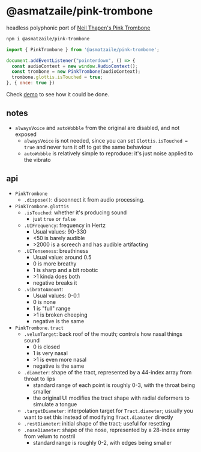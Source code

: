 # @asmatzaile/pink-trombone

headless polyphonic port of [Neil Thapen's Pink Trombone](https://dood.al/pinktrombone/)

```sh
npm i @asmatzaile/pink-trombone
```

```js
import { PinkTrombone } from '@asmatzaile/pink-trombone';

document.addEventListener("pointerdown", () => {
  const audioContext = new window.AudioContext();
  const trombone = new PinkTrombone(audioContext);
  trombone.glottis.isTouched = true;
}, { once: true })
```

Check [demo](/demo/) to see how it could be done.

## notes

- `alwaysVoice` and `autoWobble` from the original are disabled, and not exposed
  - `alwaysVoice` is not needed, since you can set `Glottis.isTouched = true` and never turn it off to get the same behaviour
  - `autoWobble` is relatively simple to reproduce: it's just noise applied to the vibrato

## api
  - `PinkTrombone`
    - `.dispose()`: disconnect it from audio processing.
  - `PinkTrombone.glottis`
    - `.isTouched`: whether it's producing sound
      - just `true` or `false`
    - `.UIFrequency`: frequency in Hertz
      - Usual values: 90-330
      - <50 is barely audible
      - \>2000 is a screech and has audible artifacting
    - `.UITenseness`: breathiness
      - Usual value: around 0.5
      - 0 is more breathy
      - 1 is sharp and a bit robotic
      - \>1 kinda does both
      - negative breaks it
    - `.vibratoAmount`:
        - Usual values: 0-0.1
        - 0 is none
        - 1 is "full" range
        - \>1 is broken cheeping
        - negative is the same
  - `PinkTrombone.tract`
    - `.velumTarget`: back roof of the mouth; controls how nasal things sound
      - 0 is closed
      - 1 is very nasal
      - \>1 is even more nasal
      - negative is the same
    - `.diameter`: shape of the tract, represented by a 44-index array from throat to lips
      - standard range of each point is roughly 0-3, with the throat being smaller
      - the original UI modifies the tract shape with radial deformers to simulate a tongue
    - `.targetDiameter`: interpolation target for `Tract.diameter`; usually you want to set this instead of modifying `Tract.diamater` directly
    - `.restDiameter`: initial shape of the tract; useful for resetting
    - `.noseDiameter`: shape of the nose, represented by a 28-index array from velum to nostril
      - standard range is roughly 0-2, with edges being smaller

